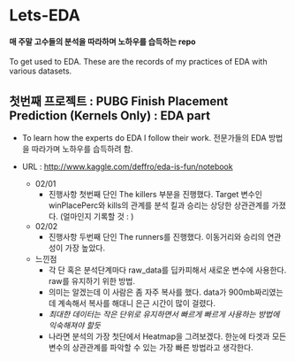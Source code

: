 # Lets-EDA

#### 매 주말 고수들의 분석을 따라하며 노하우를 습득하는 repo

To get used to EDA.
These are the records of my practices of EDA with various datasets.

## 첫번째 프로젝트 : PUBG Finish Placement Prediction (Kernels Only) : EDA part

- To learn how the experts do EDA I follow their work. 전문가들의 EDA 방법을 따라가며 노하우를 습득하려 함.
- URL : http://www.kaggle.com/deffro/eda-is-fun/notebook

	- 02/01
		- 진행사항
			첫번째 단인 The killers 부분을 진행했다. Target 변수인 winPlacePerc와 kills의 관계를 분석
			킬과 승리는 상당한 상관관계를 가졌다. (얼마인지 기록할 것 : )
	- 02/02
		- 진행사항
			두번째 단인 The runners를 진행했다. 이동거리와 승리의 연관성이 가장 높았다.
	- 느낀점
		- 각 단 혹은 분석단계마다 raw_data를 딥카피해서 새로운 변수에 사용한다. raw를 유지하기 위한 방법.
		- 의미는 알겠는데 이 사람은 좀 자주 복사를 했다. data가 900mb짜리였는데 계속해서 복사를 해대니 은근 시간이 많이 걸렸다.
		- *최대한 데이터는 작은 단위로 유지하면서 빠르게 빠르게 사용하는 방법에 익숙해져야 할듯*
		- 나라면 분석의 가장 첫단에서 Heatmap을 그려보겠다. 한눈에 타겟과 모든 변수의 상관관계를 파악할 수 있는 가장 빠른 방법라고 생각한다.

